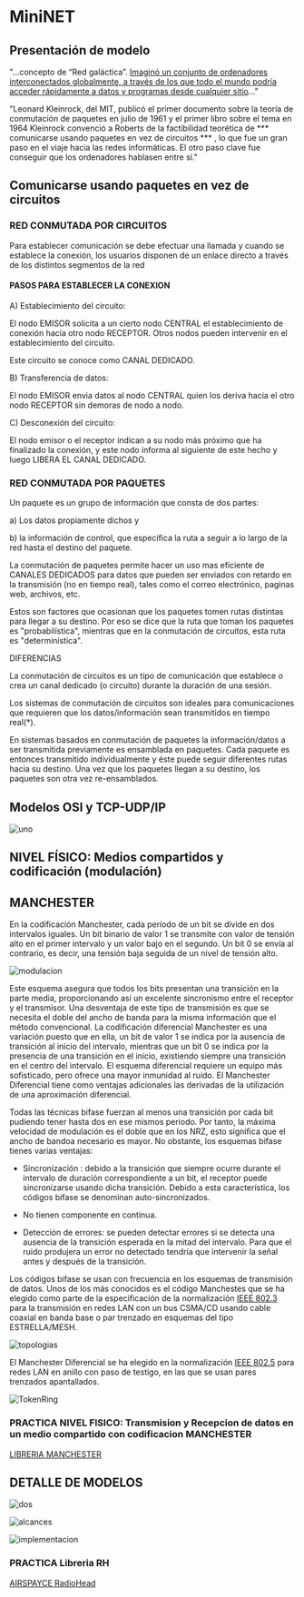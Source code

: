 # MiniNET

## Presentación de modelo

"...concepto de “Red galáctica”. [Imaginó un conjunto de ordenadores interconectados globalmente, a través de los que todo el mundo podría acceder rápidamente a datos y programas desde cualquier sitio](https://thingspeak.com/channels/141411)..."

"Leonard Kleinrock, del MIT, publicó el primer documento sobre la teoría de conmutación de paquetes en julio de 1961 y el primer libro sobre el tema en 1964 Kleinrock convenció a Roberts de la factibilidad teorética de *** comunicarse usando paquetes en vez de circuitos *** , lo que fue un gran paso en el viaje hacia las redes informáticas. El otro paso clave fue conseguir que los ordenadores hablasen entre sí."

## Comunicarse usando paquetes en vez de circuitos

### RED CONMUTADA POR CIRCUITOS

Para establecer comunicación se debe efectuar una llamada y cuando se establece la conexión, los usuarios disponen de un enlace directo a través de los distintos segmentos de la red

#### PASOS PARA ESTABLECER LA CONEXION

A) Establecimiento del circuito:

El nodo EMISOR solicita a un cierto nodo CENTRAL el establecimiento de conexión hacia otro nodo RECEPTOR. Otros nodos pueden intervenir en el establecimiento del circuito.

Este circuito se conoce como CANAL DEDICADO.

B) Transferencia de datos:

El nodo EMISOR envia datos al nodo CENTRAL quien los deriva hacia el otro nodo RECEPTOR sin demoras de nodo a nodo.

C) Desconexión del circuito:

El nodo emisor o el receptor indican a su nodo más próximo que ha finalizado la conexión, y este nodo informa al siguiente de este hecho y luego LIBERA EL CANAL DEDICADO.

### RED CONMUTADA POR PAQUETES

Un paquete es un grupo de información que consta de dos partes:

a) Los datos propiamente dichos y

b) la información de control, que especifica la ruta a seguir a lo largo de la red hasta el destino del paquete.

La conmutación de paquetes permite hacer un uso mas eficiente de CANALES DEDICADOS para datos que pueden ser enviados con retardo en la transmisión (no en tiempo real), tales como el correo electrónico, paginas web, archivos, etc.

Estos son factores que ocasionan que los paquetes tomen rutas distintas para llegar a su destino. Por eso se dice que la ruta que toman los paquetes es "probabilística", mientras que en la conmutación de circuitos, esta ruta es "determinística".

DIFERENCIAS

La conmutación de circuitos es un tipo de comunicación que establece o crea un canal dedicado (o circuito) durante la duración de una sesión.

Los sistemas de conmutación de circuitos son ideales para comunicaciones que requieren que los datos/información sean transmitidos en tiempo real(*).

En sistemas basados en conmutación de paquetes la información/datos a ser transmitida previamente es ensamblada en paquetes. Cada paquete es entonces transmitido individualmente y éste puede seguir diferentes rutas hacia su destino. Una vez que los paquetes llegan a su destino, los paquetes son otra vez re-ensamblados. 

## Modelos OSI y TCP-UDP/IP

![uno](ositcp01.png)

## NIVEL FÍSICO: Medios compartidos y codificación (modulación)

## MANCHESTER

En la codificación Manchester, cada período de un bit se divide en dos intervalos iguales. Un bit binario de valor 1 se transmite con valor de tensión alto en el primer intervalo y un valor bajo en el segundo. Un bit 0 se envía al contrario, es decir, una tensión baja seguida de un nivel de tensión alto.

![modulacion](MANCHESTER.gif)

Este esquema asegura que todos los bits presentan una transición en la parte media, proporcionando así un excelente sincronismo entre el receptor y el transmisor. Una desventaja de este tipo de transmisión es que se necesita el doble del ancho de banda para la misma información que el método convencional.
La codificación diferencial Manchester es una variación puesto que en ella, un bit de valor 1 se indica por la ausencia de transición al inicio del intervalo, mientras que un bit 0 se indica por la presencia de una transición en el inicio, existiendo siempre una transición en el centro del intervalo. El esquema diferencial requiere un equipo más sofisticado, pero ofrece una mayor inmunidad al ruido. El Manchester Diferencial tiene como ventajas adicionales las derivadas de la utilización de una aproximación diferencial.

Todas las técnicas bifase fuerzan al menos una transición por cada bit pudiendo tener hasta dos en ese mismos periodo. Por tanto, la máxima velocidad de modulación es el doble que en los NRZ, esto significa que el ancho de bandoa necesario es mayor. No obstante, los  esquemas bifase tienes varias ventajas:

* Sincronización : debido a la transición que siempre ocurre durante el intervalo de duración correspondiente a un bit, el receptor puede sincronizarse usando dicha transición. Debido a esta característica, los códigos bifase se denominan auto-sincronizados.

* No tienen componente en continua.

* Detección de errores: se pueden detectar errores si se detecta una ausencia de la transición esperada en la mitad del intervalo. Para que el ruido produjera un error no detectado tendría que intervenir la señal antes y después de la transición.

Los códigos bifase se usan con frecuencia en los esquemas de transmisión de datos. Unos de los más conocidos es el código Manchestes que se ha elegido como parte de la especificación de la normalización [IEEE 802.3](http://www.ieee802.org/3/) para la transmisión en redes LAN con un bus CSMA/CD usando cable coaxial en banda base o par trenzado en esquemas del tipo ESTRELLA/MESH.

![topologias](Topología_de_red.png)

El Manchester Diferencial se ha elegido en la normalización [IEEE 802.5](http://www.ieee802.org/5/www8025org/) para redes LAN en anillo con paso de testigo, en las que se usan pares trenzados apantallados.

![TokenRing](IEEE802_5_TokenRing.jpg)

### PRACTICA NIVEL FISICO: Transmision y Recepcion de datos en un medio compartido con codificacion MANCHESTER

[LIBRERIA MANCHESTER](https://github.com/mchr3k/arduino-libs-manchester/)

## DETALLE DE MODELOS

![dos](ositcp02.jpg)

![alcances](alcancesOSITCP.gif)

![implementacion](implementacionOSITCP.png)

### PRACTICA Libreria RH

[AIRSPAYCE RadioHead](http://www.airspayce.com/mikem/arduino/RadioHead/)
